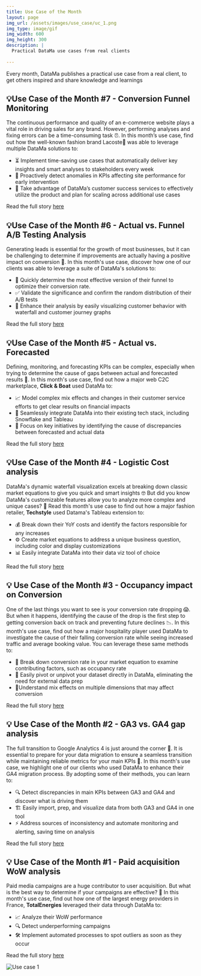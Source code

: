 ```yaml
---
title: Use Case of the Month
layout: page
img_url: /assets/images/use_case/uc_1.png
img_type: image/gif
img_width: 600
img_height: 300
description: |
  Practical DataMa use cases from real clients
  
---
```

Every month, DataMa publishes a practical use case from a real client, to get others inspired and share knowledge and learnings

<h2> 💡Use Case of the Month #7 - Conversion Funnel Monitoring </h2>

The continuous performance and quality of an e-commerce website plays a vital role in driving sales for any brand. However, performing analyses and fixing errors can be a time-consuming task ⏰. In this month’s use case, find out how the well-known fashion brand Lacoste🐊 was able to leverage multiple DataMa solutions to:

* ⏳ Implement time-saving use cases that automatically deliver key insights and smart analyses to stakeholders every week
* 🚨 Proactively detect anomalies in KPIs affecting site performance for early intervention
* 🌱 Take advantage of DataMa’s customer success services to effectively utilize the product and plan for scaling across additional use cases

Read the full story [here](https://www.datama.io/use-case-7-conversion-funnel-monitoring/)

<h2> 💡Use Case of the Month #6 - Actual vs. Funnel A/B Testing Analysis </h2>

Generating leads is essential for the growth of most businesses, but it can be challenging to determine if improvements are actually having a positive impact on conversion 🤔. In this month's use case, discover how one of our clients was able to leverage a suite of DataMa's solutions to:

* 🧪 Quickly determine the most effective version of their funnel to optimize their conversion rate.
* ✅ Validate the significance and confirm the random distribution of their A/B tests
* 🚀 Enhance their analysis by easily visualizing customer behavior with waterfall and customer journey graphs 

Read the full story [here](https://www.datama.io/use-case-6-funnel-a-b-testing-analysis/)


<h2> 💡Use Case of the Month #5 - Actual vs. Forecasted </h2>

Defining, monitoring, and forecasting KPIs can be complex, especially when trying to determine the cause of gaps between actual and forecasted results 🤨. In this month's use case, find out how a major web C2C marketplace, **Click & Boat** used DataMa to:

* 📈 Model complex mix effects and changes in their customer service efforts to get clear results on financial impacts
* 🧩 Seamlessly integrate DataMa into their existing tech stack, including Snowflake and Tableau
* 🎯 Focus on key initiatives by identifying the cause of discrepancies between forecasted and actual data

Read the full story [here](https://www.datama.io/use-case-5-forecast-analysis-vs-actual-performance/)


<h2> 💡Use Case of the Month #4 - Logistic Cost analysis </h2>

DataMa's dynamic waterfall visualization excels at breaking down classic market equations to give you quick and smart insights 🤓 But did you know DataMa's customizable features allow you to analyze more complex and unique cases? 🤯 Read this month's use case to find out how a major fashion retailer, **Techstyle** used Datama's Tableau extension to:

* 💰 Break down their YoY costs and identify the factors responsible for any increases
* ⚙️ Create market equations to address a unique business question, including color and display customizations
* 📊 Easily integrate DataMa into their data viz tool of choice

Read the full story [here](https://www.datama.io/use-case-4-logistics-cost-analysis-in-tableau/)

<h2> 💡 Use Case of the Month #3 - Occupancy impact on Conversion </h2>

One of the last things you want to see is your conversion rate dropping 😱. But when it happens, identifying the cause of the drop is the first step to getting conversion back on track and preventing future declines 📉. In this month's use case, find out how a major hospitality player used DataMa to investigate the cause of their falling conversion rate while seeing increased traffic and average booking value. You can leverage these same methods to:

* 🧮 Break down conversion rate in your market equation to examine contributing factors, such as occupancy rate
* 🔧 Easily pivot or unpivot your dataset directly in DataMa, eliminating the need for external data prep
* 🤔Understand mix effects on multiple dimensions that may affect conversion

Read the full story [here](https://www.datama.io/2022/10/12/use-case-4-occupancy-rate-impact-on-conversion/)

<h2>💡 Use Case of the Month #2 - GA3 vs. GA4 gap analysis </h2>

The full transition to Google Analytics 4 is just around the corner 👀. It is essential to prepare for your data migration to ensure a seamless transition while maintaining reliable metrics for your main KPIs 🚀. In this month's use case, we highlight one of our clients who used DataMa to enhance their GA4 migration process. By adopting some of their methods, you can learn to:

* 🔍 Detect discrepancies in main KPIs between GA3 and GA4 and discover what is driving them
* 🏗️ Easily import, prep, and visualize data from both GA3 and GA4 in one tool
* ⚡ Address sources of inconsistency and automate monitoring and alerting, saving time on analysis

Read the full story [here](https://www.datama.io/2022/10/10/use-case-2-identifying-ga3-vs-ga4-data-discrepancies/)


<h2>💡 Use Case of the Month #1 - Paid acquisition WoW analysis</h2>

Paid media campaigns are a huge contributor to user acquisition. But what is the best way to determine if your campaigns are effective? 🤔
In this month's use case, find out how one of the largest energy providers in France, **TotalEnergies** leveraged their data through DataMa to:

* 📈  Analyze their WoW performance
* 🔍  Detect underperforming campaigns
* 🛠️  Implement automated processes to spot outliers as soon as they occur

Read the full story [here](https://www.datama.io/2022/10/05/use-case-1-paid-acquisition-wow-analysis/)

![Use case 1]({{site.url}}/{{site.baseurl}}/assets/images/use_case/uc_1.png)
